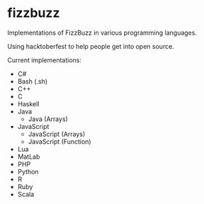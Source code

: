 # fizzbuzz
Implementations of FizzBuzz in various programming languages.

Using hacktoberfest to help people get into open source.

Current implementations:

- C#
- Bash (.sh)
- C++
- C
- Haskell
- Java
  - Java (Arrays)
- JavaScript
  - JavaScript (Arrays)
  - JavaScript (Function)
- Lua
- MatLab
- PHP
- Python
- R
- Ruby
- Scala